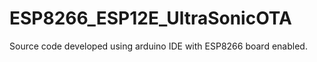 # ESP8266_ESP12E_UltraSonicOTA


Source code developed using arduino IDE with ESP8266 board enabled.

